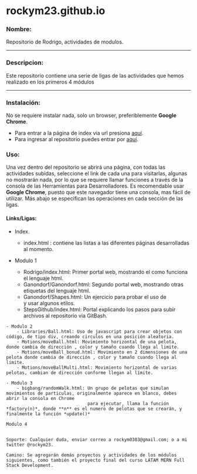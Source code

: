 # rockym23.github.io


###    Nombre:
Repositorio de Rodrigo, actividades de modulos.

***

###    Descripcion:

Este repositorio contiene una serie de ligas de las actividades que hemos realizado en los primeros 4 módulos

***

###  Instalación: 

No se requiere instalar nada, solo un browser, preferiblemente **Google Chrome**.
- Para entrar a la página de index via url presiona [aquí](https://rockym23.github.io/).
- Para ingresar al repositorio puedes entrar por [aquí](https://github.com/Rockym23/rockym23.github.io).


 ### Uso: 
 
 Una vez dentro del repositorio se abrirá una página, con todas las actividades subidas, seleccione el link de cada una para visitarlas, algunas no mostrarán nada, por lo que se requiere llamar funciones a través de la consola de las Herramientas para Desarrolladores. Es recomendable usar **Google Chrome**, puesto que este navegador tiene una consola, mas fácil de utilizar. Más abajo se especifican las operaciones en cada sección de las ligas.

 #### Links/Ligas:
    
   - Index.
        - index.html : contiene las listas a las diferentes páginas desarrolladas al momento. 
    
   - Modulo 1

        - Rodrigo/index.html: Primer portal web, mostrando el como funciona el lenguaje html.
        - Ganondorf/Ganondorf.html: Segundo portal web, mostrando otras etiquetas del lenguaje html.
        - Ganondorf/Shapes.html: Un ejercicio para probar el uso de <div> y usar algunos etilos.
        - StepsGithub/index.html: Portal explicando los pasos para subir archivos al repositorio via GitBash.
        
    - Modulo 2
        - Libraries/Ball.html: Uso de javascript para crear objetos con código, de tipo div, creando circulos en una posición aleatoria.
        - Motions/moveBall.html: Movimiento horizontal de una pelota, donde cambia de dirección , color y tamaño cuando llega al limite.
        - Motions/moveBall_bonud.html: Movimiento en 2 dimensiones de una pelota donde cambia de dirección , color y tamaño cuando llega al limite.
        - Motions/moveBallMulti.html: Movimiento horizontal de varias pelotas, cambian de dirección conforme llegan al límite.
    
    - Modulo 3
        - bigbang/randomWalk.html: Un grupo de pelotas que simulan movimientos de particulas, originalmente aparece en blanco, debes abrir la consola en Chrome
                                   para ejecutar, llama la función *factory(n)*, donde **n** es el numero de pelotas que se crearán, y finalmente la función *update()*
    
    Modulo 4


    Soporte: Cualquier duda, enviar correo a rockym0303@gmail.com; o a mi twitter @rockym23.

    Camino: Se agregarán demás proyectos y actividades de los módulos siguientes, como también el proyecto final del curso LATAM MERN Full Stack Development.

